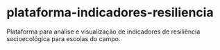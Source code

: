 # plataforma-indicadores-resiliencia
Plataforma para análise e visualização de indicadores de resiliência socioecológica para escolas do campo.
